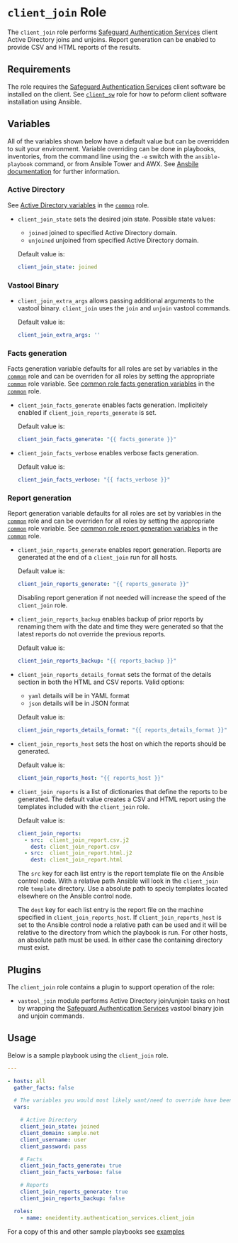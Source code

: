 # `client_join` Role

The `client_join` role performs [Safeguard Authentication Services](https://www.oneidentity.com/products/authentication-services/) client Active Directory joins and unjoins.  Report generation can be enabled to provide CSV and HTML reports of the results.

## Requirements

The role requires the [Safeguard Authentication Services](https://www.oneidentity.com/products/authentication-services/) client software be installed on the client.  See [`client_sw`](../client_sw/README.md) role for how to peform client software installation using Ansible.

## Variables

All of the variables shown below have a default value but can be overridden to suit your environment.  Variable overriding can be done in playbooks, inventories, from the command line using the `-e` switch with the `ansible-playbook` command, or from Ansible Tower and AWX.  See [Ansbile documentation](https://docs.ansible.com/ansible/latest/user_guide/playbooks_variables.html) for further information. 

### Active Directory

See [Active Directory variables](../common/README.md#active-directory) in the [`common`](../common/README.md) role.

* `client_join_state` sets the desired join state.  Possible state values:

    * `joined` joined to specified Active Directory domain. 
    * `unjoined` unjoined from specified Active Directory domain.

    Default value is: 
    ```yaml
    client_join_state: joined
    ```

### Vastool Binary

* `client_join_extra_args` allows passing additional arguments to the vastool binary.  `client_join` uses the `join` and `unjoin` vastool commands.

    Default value is: 
    ```yaml
    client_join_extra_args: ''
    ```

### Facts generation

Facts generation variable defaults for all roles are set by variables in the [`common`](../common/README.md) role and can be overriden for all roles by setting the appropriate [`common`](../common/README.md) role variable.  See [common role facts generation variables](../common/README.md#facts-generation) in the [`common`](../common/README.md) role.

* `client_join_facts_generate` enables facts generation.  Implicitely enabled if `client_join_reports_generate` is set.

    Default value is: 
    ```yaml
    client_join_facts_generate: "{{ facts_generate }}"
    ```

* `client_join_facts_verbose` enables verbose facts generation.

    Default value is: 
    ```yaml
    client_join_facts_verbose: "{{ facts_verbose }}"
    ```

### Report generation

Report generation variable defaults for all roles are set by variables in the [`common`](../common/README.md) role and can be overriden for all roles by setting the appropriate [`common`](../common/README.md) role variable.  See [common role report generation variables](../common/README.md#report-generation) in the [`common`](../common/README.md) role.

* `client_join_reports_generate` enables report generation.  Reports are generated at the end of a `client_join` run for all hosts.

    Default value is: 
    ```yaml
    client_join_reports_generate: "{{ reports_generate }}"
    ```

  Disabling report generation if not needed will increase the speed of the `client_join` role.

* `client_join_reports_backup` enables backup of prior reports by renaming them with the date and time they were generated so that the latest reports do not override the previous reports.

    Default value is: 
    ```yaml
    client_join_reports_backup: "{{ reports_backup }}"

    ```

* `client_join_reports_details_format` sets the format of the details section in both the HTML and CSV reports.  Valid options:
    * `yaml` details will be in YAML format
    * `json` details will be in JSON format

    Default value is: 
    ```yaml
    client_join_reports_details_format: "{{ reports_details_format }}"

    ```

* `client_join_reports_host` sets the host on which the reports should be generated. 

    Default value is: 
    ```yaml
    client_join_reports_host: "{{ reports_host }}"
    ```

* `client_join_reports` is a list of dictionaries that define the reports to be generated.  The default value creates a CSV and HTML report using the templates included with the `client_join` role.

  Default value is:
    ```yaml
    client_join_reports: 
      - src:  client_join_report.csv.j2   
        dest: client_join_report.csv
      - src:  client_join_report.html.j2
        dest: client_join_report.html
    ```
  
  The `src` key for each list entry is the report template file on the Ansible control node.  With a relative path Ansible will look in the `client_join` role `template` directory.  Use a absolute path to speciy templates located elsewhere on the Ansible control node.

  The `dest` key for each list entry is the report file on the machine specified in `client_join_reports_host`.  If `client_join_reports_host` is set to the Ansible control node a relative path can be used and it will be relative to the directory from which the playbook is run.  For other hosts, an absolute path must be used.  In either case the containing directory must exist.

## Plugins

The `client_join` role contains a plugin to support operation of the role:

* `vastool_join` module performs Active Directory join/unjoin tasks on host by wrapping the [Safeguard Authentication Services](https://www.oneidentity.com/products/authentication-services/) vastool binary join and unjoin commands.

## Usage

Below is a sample playbook using the `client_join` role.

```yaml
---

- hosts: all 
  gather_facts: false

  # The variables you would most likely want/need to override have been included
  vars:

    # Active Directory
    client_join_state: joined
    client_domain: sample.net
    client_username: user
    client_password: pass

    # Facts
    client_join_facts_generate: true
    client_join_facts_verbose: false

    # Reports
    client_join_reports_generate: true 
    client_join_reports_backup: false 

  roles:
    - name: oneidentity.authentication_services.client_join
```

For a copy of this and other sample playbooks see [examples](../../examples/README.md)

